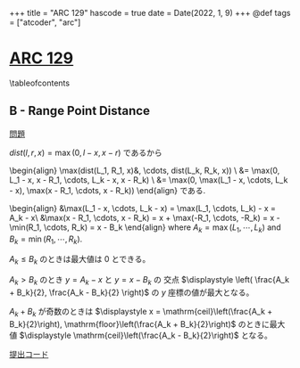 +++
title = "ARC 129"
hascode = true
date = Date(2022, 1, 9)
+++
@def tags = ["atcoder", "arc"]

# [ARC 129](https://atcoder.jp/contests/arc129)

\tableofcontents

## B - Range Point Distance

[問題](https://atcoder.jp/contests/arc129/tasks/arc129_b)

$dist(l, r, x) = \max(0, l-x, x-r)$ であるから

\begin{align}
    \max(dist(L_1, R_1, x)&, \cdots, dist(L_k, R_k, x)) \\
        &= \max(0, L_1 - x, x - R_1, \cdots, L_k - x, x - R_k) \\
        &= \max(0, \max(L_1 - x, \cdots, L_k - x), \max(x - R_1, \cdots, x - R_k))
\end{align}
である.

\begin{align}
    &\max(L_1 - x, \cdots, L_k - x) = \max(L_1, \cdots, L_k) - x = A_k - x\\
    &\max(x - R_1, \cdots, x - R_k) = x + \max(-R_1, \cdots, -R_k) = x - \min(R_1, \cdots, R_k) = x - B_k
\end{align}
where $A_k = \max(L_1, \cdots, L_k)$ and $B_k = \min(R_1, \cdots, R_k)$.

$A_k \leq B_k$ のときは最大値は 0 とできる。

$A_k > B_k$ のとき $y = A_k - x$ と $y = x - B_k$ の
交点 $\displaystyle \left( \frac{A_k + B_k}{2}, \frac{A_k - B_k}{2} \right)$ の $y$ 座標の値が最大となる。

$A_k + B_k$ が奇数のときは $\displaystyle x = \mathrm{ceil}\left(\frac{A_k + B_k}{2}\right), \mathrm{floor}\left(\frac{A_k + B_k}{2}\right)$ のときに最大値 $\displaystyle \mathrm{ceil}\left(\frac{A_k - B_k}{2}\right)$ となる。

[提出コード](https://atcoder.jp/contests/arc129/submissions/28426852)
